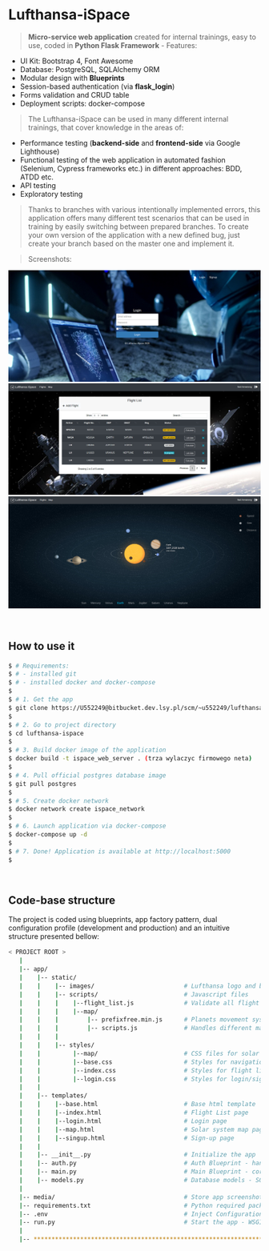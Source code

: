 # Lufthansa-iSpace
> **Micro-service web application** created for internal trainings, easy to use, coded in **Python Flask Framework** - Features:

- UI Kit: Bootstrap 4, Font Awesome
- Database: PostgreSQL, SQLAlchemy ORM
- Modular design with **Blueprints**
- Session-based authentication (via **flask_login**)
- Forms validation and CRUD table
- Deployment scripts: docker-compose

> The Lufthansa-iSpace can be used in many different internal trainings, that cover knowledge in the areas of:

- Performance testing (**backend-side** and **frontend-side** via Google Lighthouse)
- Functional testing of the web application in automated fashion (Selenium, Cypress frameworks etc.) in different approaches: BDD, ATDD etc.
- API testing
- Exploratory testing

>Thanks to branches with various intentionally implemented errors, this application offers many different test scenarios that can be used in training by easily switching between prepared branches. To create your own version of the application with a new defined bug, just create your branch based on the master one and implement it.

> Screenshots:

![Login Page](/media/login_page.jpg?raw=true "Login Page")
![Flight List](/media/flight_list.jpg?raw=true "Flight List")
![Solar System Map](/media/map_page.jpg?raw=true "Solar System Map")

<br />

## How to use it

```bash
$ # Requirements:
$ # - installed git
$ # - installed docker and docker-compose
$
$ # 1. Get the app
$ git clone https://U552249@bitbucket.dev.lsy.pl/scm/~u552249/lufthansa-ispace.git
$ 
$ # 2. Go to project directory
$ cd lufthansa-ispace
$
$ # 3. Build docker image of the application
$ docker build -t ispace_web_server . (trza wylaczyc firmowego neta)
$
$ # 4. Pull official postgres database image
$ git pull postgres
$
$ # 5. Create docker network
$ docker network create ispace_network
$
$ # 6. Launch application via docker-compose 
$ docker-compose up -d
$
$ # 7. Done! Application is available at http://localhost:5000
$
```
<br />

## Code-base structure

The project is coded using blueprints, app factory pattern, dual configuration profile (development and production) and an intuitive structure presented bellow:

```bash
< PROJECT ROOT >
   |
   |-- app/
   |    |-- static/
   |    |    |-- images/                         # Lufthansa logo and background images
   |    |    |-- scripts/                        # Javascript files
   |    |    |    |--flight_list.js              # Validate all flight list operations - create, calculate, delete
   |    |    |    |--map/
   |    |    |        |-- prefixfree.min.js      # Planets movement system
   |    |    |        |-- scripts.js             # Handles different map views
   |    |    |
   |    |    |-- styles/
   |    |         |--map/                        # CSS files for solar system map
   |    |         |--base.css                    # Styles for navigation bar
   |    |         |--index.css                   # Styles for flight list page
   |    |         |--login.css                   # Styles for login/sign-up pages
   |    |
   |    |-- templates/
   |    |    |--base.html                        # Base html template
   |    |    |--index.html                       # Flight List page
   |    |    |--login.html                       # Login page
   |    |    |--map.html                         # Solar system map page
   |    |    |--singup.html                      # Sign-up page
   |    |
   |    |-- __init__.py                          # Initialize the app
   |    |-- auth.py                              # Auth Blueprint - handles the authentication
   |    |-- main.py                              # Main Blueprint - core backend functionalities for flight list
   |    |-- models.py                            # Database models - SQLAlchemy
   |
   |-- media/                                    # Store app screenshots for readme file
   |-- requirements.txt                          # Python required packages
   |-- .env                                      # Inject Configuration via Environment
   |-- run.py                                    # Start the app - WSGI gateway
   |
   |-- ************************************************************************
```

<br />
